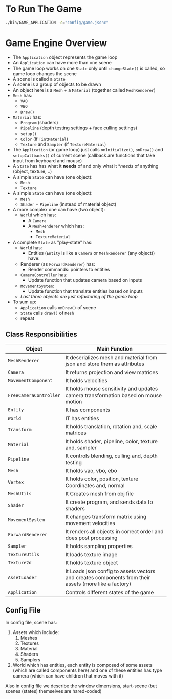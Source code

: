 # To Run The Game

```bash
./bin/GAME_APPLICATION -c="config/game.jsonc"
```

# Game Engine Overview

* The `Application` object represents the game loop 
* An `Application` can have more than one scene
* The game loop works on one `State` only until `changeState()` is called, so game loop changes the scene
* A scene is called a `State`
* A scene is a group of objects to be drawn
* An object here is a `Mesh` + a `Material` (together called `MeshRenderer`)
* `Mesh` has:
  - `VAO`
  - `VBO`
  - `Draw()`
* `Material` has:
  - `Program` (shaders)
  - `Pipeline` (depth testing settings + face culling settings)
  - `setup()`
  - `Color` (if `TintMaterial`)
  - `Texture` and `Sampler` (if `TextureMaterial`)
* The `Application` (or game loop) just calls `onInitialize()`, `onDraw()`  and `setupCallbacks()` of current scene (callback are functions that take input from keyboard and mouse)
* A `State` has has what it **needs** of and only what it **needs* of anything (object, texture, ..)
* A simple `State` can have (one object):
  - `Mesh`
  - `Texture`
* A simple `State` can have (one object):
  - `Mesh`
  - `Shader` + `Pipeline` (instead of material object)
* A more complex one can have (two object):
  - `World` which has:
    - A `Camera`
    - A `MeshRenderer` which has:
        - `Mesh`
        - `TextureMaterial`
* A complete `State` as "play-state" has:
  - `World` has:
    - Entities (`Entity` is like a `Camera` or `MeshRenderer` (any object)) have:
  - Renderer (as `ForwardRenderer`) has:
    - Render commands: pointers to entities
  - `CameraController` has:
    - Update function that updates camera based on inputs
  - `MovementSystem`:
    - Update function that translate entities based on inputs
  - *Last three objects are just refactoring of the game loop*
* To sum up:
  * `Application` calls `onDraw()` of scene
  * `State` calls `draw()` of `Mesh`
  * repeat


## Class Responsibilities

| Object | Main Function |
|--|--|
| `MeshRenderer` | It deserializes mesh and material from json and store them as attributes |
| `Camera` | It returns projection and view matrices |
| `MovementComponent` | It holds velocities |
| `FreeCameraController` | It holds mouse sensitivity and updates camera transformation based on mouse motion |
| `Entity` | It has components |
| `World` | IT has entities |
| `Transform` | It holds translation, rotation and, scale matrices |
| `Material` | It holds shader, pipeline, color, texture and, sampler |
| `Pipeline` | It controls blending, culling and, depth testing |
| `Mesh` | It holds vao, vbo, ebo |
| `Vertex` | It holds color, position, texture Coordinates and, normal |
| `MeshUtils` |It Creates mesh from obj file |
| `Shader` | It create program, and sends data to shaders |
| `MovementSystem` | It changes transform matrix using movement velocities |
| `ForwardRenderer` | It renders all objects in correct order and does post processing |
| `Sampler` | It holds sampling properties |
| `TextureUtils` | It loads texture image |
| `Texture2d` | It holds texture object |
| `AssetLoader` | It Loads json config to assets vectors and creates components from their assets (more like a factory)|
| `Application` | Controls different states of the game |

## Config File

In config file, scene has:
1. Assets which include:
   1. Meshes
   2. Textures
   3. Material
   4. Shaders
   5. Samplers
2. World which has entities, each entity is composed of some assets (which are called components here) and one of these entities has type camera (which can have children that moves with it)

Also in config file we describe the window dimensions, start-scene (but scenes (states) themselves are hared-coded)

